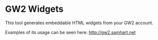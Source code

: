 # GW2 Widgets

This tool generates embeddable HTML widgets from your GW2 account.

Examples of its usage can be seen here: http://gw2.samhart.net


